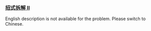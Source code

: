 ### [招式拆解 II](https://leetcode.com/problems/di-yi-ge-zhi-chu-xian-yi-ci-de-zi-fu-lcof)

English description is not available for the problem. Please switch to Chinese.